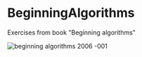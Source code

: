 # BeginningAlgorithms
Exercises from book "Beginning algorithms"

![beginning algorithms 2006 -001](https://user-images.githubusercontent.com/16088420/36662091-f6cde1ce-1ae5-11e8-9309-8e2e725224aa.jpg)
